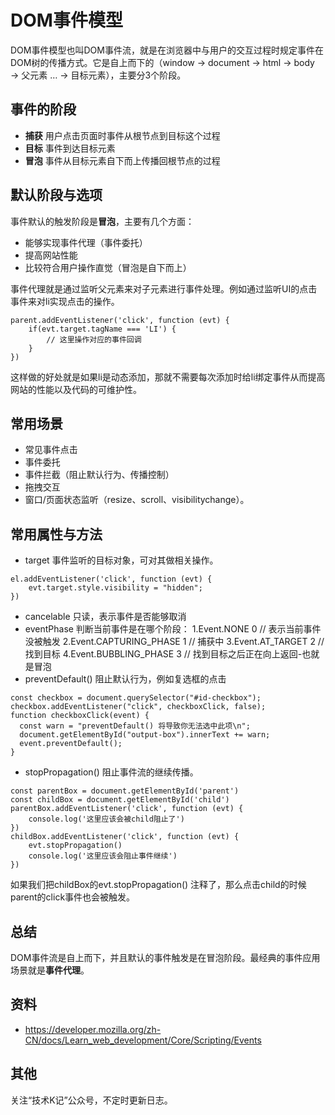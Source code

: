 # DOM事件模型
DOM事件模型也叫DOM事件流，就是在浏览器中与用户的交互过程时规定事件在DOM树的传播方式。它是自上而下的（window → document → html → body → 父元素 … → 目标元素），主要分3个阶段。

## 事件的阶段
- **捕获** 用户点击页面时事件从根节点到目标这个过程
- **目标** 事件到达目标元素
- **冒泡** 事件从目标元素自下而上传播回根节点的过程

## 默认阶段与选项
事件默认的触发阶段是**冒泡**，主要有几个方面：

- 能够实现事件代理（事件委托）
- 提高网站性能
- 比较符合用户操作直觉（冒泡是自下而上）

事件代理就是通过监听父元素来对子元素进行事件处理。例如通过监听UI的点击事件来对li实现点击的操作。
```
parent.addEventListener('click', function (evt) {
    if(evt.target.tagName === 'LI') {
        // 这里操作对应的事件回调
    }
})
```
这样做的好处就是如果li是动态添加，那就不需要每次添加时给li绑定事件从而提高网站的性能以及代码的可维护性。

## 常用场景
- 常见事件点击
- 事件委托
- 事件拦截（阻止默认行为、传播控制）
- 拖拽交互
- 窗口/页面状态监听（resize、scroll、visibilitychange）。

## 常用属性与方法
- target
事件监听的目标对象，可对其做相关操作。
```
el.addEventListener('click', function (evt) {
    evt.target.style.visibility = "hidden";
})
```
- cancelable 只读，表示事件是否能够取消
- eventPhase
判断当前事件是在哪个阶段：
1.Event.NONE 0 // 表示当前事件没被触发
2.Event.CAPTURING_PHASE 1 // 捕获中
3.Event.AT_TARGET 2 // 找到目标
4.Event.BUBBLING_PHASE 3 // 找到目标之后正在向上返回-也就是冒泡
- preventDefault()
阻止默认行为，例如复选框的点击
```
const checkbox = document.querySelector("#id-checkbox");
checkbox.addEventListener("click", checkboxClick, false);
function checkboxClick(event) {
  const warn = "preventDefault() 将导致你无法选中此项\n";
  document.getElementById("output-box").innerText += warn;
  event.preventDefault();
}
```
- stopPropagation()
阻止事件流的继续传播。
```
const parentBox = document.getElementById('parent')
const childBox = document.getElementById('child')
parentBox.addEventListener('click', function (evt) {
    console.log('这里应该会被child阻止了')
})
childBox.addEventListener('click', function (evt) {
    evt.stopPropagation() 
    console.log('这里应该会阻止事件继续')
})
```
如果我们把childBox的evt.stopPropagation() 注释了，那么点击child的时候parent的click事件也会被触发。

## 总结
DOM事件流是自上而下，并且默认的事件触发是在冒泡阶段。最经典的事件应用场景就是**事件代理**。

## 资料
- https://developer.mozilla.org/zh-CN/docs/Learn_web_development/Core/Scripting/Events


## 其他
关注“技术K记”公众号，不定时更新日志。